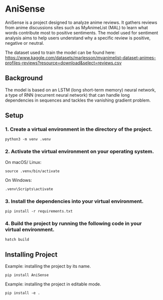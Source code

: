 # AniSense

AniSense is a project designed to analyze anime reviews. It gathers reviews from anime discussions sites such as MyAnimeList (MAL) to learn what words contribute most to positive sentiments. The model used for sentiment analysis aims to help users understand why a specific review is positive, negative or neutral. 

The dataset used to train the model can be found here: https://www.kaggle.com/datasets/marlesson/myanimelist-dataset-animes-profiles-reviews?resource=download&select=reviews.csv

## Background

The model is based on an LSTM (long short-term memory) neural network, a type of RNN (recurrent neural network) that can handle long dependencies in sequences and tackles the vanishing gradient problem.

## Setup

### 1. Create a virtual environment in the directory of the project.
```
python3 -m venv .venv
```

### 2. Activate the virtual environment on your operating system.

On macOS/ Linux:

```
source .venv/bin/activate
```

On Windows:

```
.venv\Scripts\activate
```

### 3. Install the dependencies into your virtual environment.
```
pip install -r requirements.txt
```

### 4. Build the project by running the following code in your virtual environment.

```
hatch build
```
## Installing Project

Example: installing the project by its name. 
```
pip install AniSense
```

Example: installing the project in editable mode. 
```
pip install -e .
```